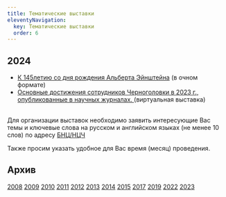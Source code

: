 ```yaml
---
title: Тематические выставки
eleventyNavigation:
  key: Тематические выставки
  order: 6
---
```


<h2>2024</h2>

* <a href="/subjex/2024/subj02.html" title="с 25 марта - 18 апреля 2024 г.">К 145летию со дня рождения Альберта Эйнштейна</a> (в очном формате)
* <a href="/subjex/2024/subj01.html" title="с 25 марта">Основные достижения сотрудников Черноголовки в 2023 г., опубликованные в научных журналах. </a> (виртуальная выставка)

<br>
Для организации выставок необходимо заявить интересующие Вас темы и ключевые слова на русском и английском языках (не менее 10 слов) по адресу <a href="mailto:popova@icp.ac.ru"> БНЦ/НЦЧ</a>

Также просим указать удобное для Вас время (месяц) проведения.

<h2>Архив</h2>
<a href="/subjex/2008/">2008</a>
<a href="/subjex/2009/">2009</a>
<a href="/subjex/2010/">2010</a>
<a href="/subjex/2011/">2011</a>
<a href="/subjex/2012/">2012</a>
<a href="/subjex/2013/">2013</a>
<a href="/subjex/2014/">2014</a>
<a href="/subjex/2015/">2015</a>
<a href="/subjex/2017/">2017</a>
<a href="/subjex/2019/">2019</a>
<a href="/subjex/2022/">2022</a>
<a href="/subjex/2023/">2023</a>
